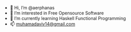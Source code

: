 - 👋 Hi, I’m @aerphanas
- 👀 I’m interested in Free Opensource Software
- 🌱 I’m currently learning Haskell Functional Programming
- 📫 muhamadaviv14@gmail.com
<!-- 💞️ I’m looking to collaborate on interesting app -->


<!---
aerphanas/aerphanas is a ✨ special ✨ repository because its `README.md` (this file) appears on your GitHub profile.
You can click the Preview link to take a look at your changes.
--->
